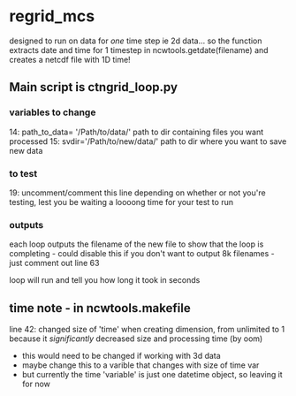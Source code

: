 # regrid_mcs
designed to run on data for *one* time step ie 2d data... so the function extracts date and time for 1 timestep in ncwtools.getdate(filename) and creates a netcdf file with 1D time!

## Main script is ctngrid_loop.py
### variables to change
14: path_to_data= '/Path/to/data/' path to dir containing files you want processed
15: svdir='/Path/to/new/data/' path to dir where you want to save new data
### to test
19: uncomment/comment this line depending on whether or not you're testing, lest you be waiting a loooong time for your test to run

### outputs
each loop outputs the filename of the new file to show that the loop is completing - could disable this if you don't want to output 8k filenames - just comment out line 63

loop will run and tell you how long it took in seconds


## time note - in ncwtools.makefile
line 42: changed size of 'time' when creating dimension, from unlimited to 1 because it *significantly* decreased size and processing time (by oom) 
  - this would need to be changed if working with 3d data
  - maybe change this to a varible that changes with size of time var
  - but currently the time 'variable' is just one datetime object, so leaving it for now


